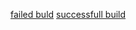 [failed buld](https://travis-ci.org/github/Vlad1slavIP74/2lab)
[successfull build](https://travis-ci.org/github/Vlad1slavIP74/2lab/builds/675420676)